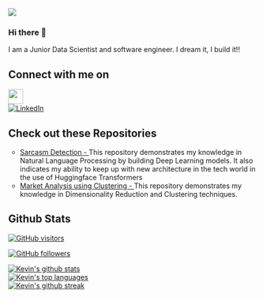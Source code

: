 <img src="https://i.pinimg.com/originals/af/2d/fc/af2dfc088d58188b3d508eeb367b1c2e.gif">

### Hi there 👋
<p>
I am a Junior Data Scientist and software engineer. I dream it, I build it!!
</p>

## Connect with me on 
<p align="left">
  <a href="https://twitter.com/_its_kamau">
<img align="center" src="https://github.com/mishmanners/MishManners/blob/master/socials/twitter%20(2).png" title = "Twitter" alt="" height="30" />  </a>
<br>
  <a href="https://linkedin.com/in/kevin-nduati/">
    <img src="https://img.shields.io/badge/LinkedIn-0077B5?logo=linkedin" alt="LinkedIn"> 
  </a>
</p>

## Check out these Repositories
<p>
  <ul style="list-style-type:circle;">
    <li>
      <a href="https://github.com/Kevin-Nduati/Sarcasm-Detection">
        Sarcasm Detection -
      </a>
      This repository demonstrates my knowledge in Natural Language Processing by building Deep Learning models. It also indicates my ability to keep up with new architecture in the tech world in the use of Huggingface Transformers    
    </li>
    <li>
      <a href="https://github.com/Kevin-Nduati/Market-Analysis-using-Clustering">Market Analysis using Clustering - </a>
      This repository demonstrates my knowledge in Dimensionality Reduction and Clustering techniques. 

  </ul>
  

</p>



## Github Stats
[![GitHub visitors](https://visitor-badge.laobi.icu/badge?page_id=Kevin-Nduati)](https://github.com/Kevin-Nduati)<br>

[![GitHub followers](https://img.shields.io/github/followers/Kevin-Nduati?&logo=github)](https://github.com/Kevin-Nduati?tab=followers)<br>

[![Kevin's github stats](https://github-readme-stats.vercel.app/api?username=Kevin-Nduati&theme=blue-green)](https://github.com/Kevin-Nduati/github-readme-stats)<br>
[![Kevin's top languages](https://github-readme-stats.vercel.app/api/top-langs/?username=Kevin-Nduati&theme=blue-green)](https://github.com/Kevin-Nduati/github-readme-stats)<br>
[![Kevin's github streak](https://github-readme-streak-stats.herokuapp.com/?user=Kevin-Nduati&theme=blue-green)](https://github.com/Kevin-Nduati/github-readme-streak-stats)

